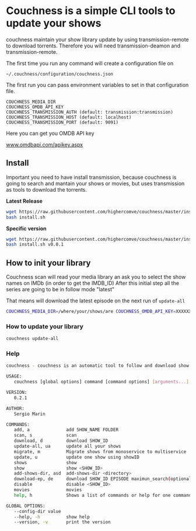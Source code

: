 Couchness is a simple CLI tools to update your shows
=====================================

couchness maintain your show library update by using transmission-remote to download torrents. Therefore you will need transmission-deamon and transmission-remote.

The first time you run any command will create a configuration file on

`~/.couchness/configuration/couchness.json`

The first run you can pass environment variables to set in that configuration file.

```
COUCHNESS_MEDIA_DIR
COUCHNESS_OMDB_API_KEY
COUCHNESS_TRANSMISSION_AUTH (default: transmission:transmission)
COUCHNESS_TRANSMISSION_HOST (default: localhost)
COUCHNESS_TRANSMISSION_PORT (default: 9091)
```
Here you can get you OMDB API key

www.omdbapi.com/apikey.aspx

## Install 

Important you need to have install transmission, because couchness is going to search and mantain your shows or movies, but uses transmission as tools to download the torrents.

**Latest Release**

```bash
wget https://raw.githubusercontent.com/highercomve/couchness/master/install.sh
bash install.sh 
```

**Specific version**

```bash
wget https://raw.githubusercontent.com/highercomve/couchness/master/install.sh
bash install.sh v0.0.1
```

## How to init your library

Couchness scan will read your media library an ask you to select the show names on IMDb (in order to get the IMDB_ID)
After this initial step all the series are going to be in follow mode "latest"

That means will download the latest episode on the next run of `update-all`

```bash
COUCHNESS_MEDIA_DIR=/where/your/shows/are COUCHNESS_OMDB_API_KEY=XXXXXXX couchness scan -i -r
```

### How to update your library

```bash
couchness update-all
```

### Help

```bash
couchness - couchness is an automatic tool to follow and download show using RSS or eztv

USAGE:
   couchness [global options] command [command options] [arguments...]

VERSION:
   0.2.1

AUTHOR:
   Sergio Marin

COMMANDS:
   add, a              add SHOW_NAME FOLDER
   scan, s             scan
   download, d         download SHOW_ID
   update-all, ua      update all your shows
   migrate, m          Migrate shows from monoservice to multiservice
   update, u           update one show using showID
   shows               show
   show                show <SHOW_ID>
   add-shows-dir, asd  add-shows-dir <directory>
   download-ep, de     download SHOW_ID EPISODE maximun_search(optional)
   disable             disable <SHOW_ID>
   movies              movies
   help, h             Shows a list of commands or help for one command

GLOBAL OPTIONS:
   --config-dir value  
   --help, -h          show help
   --version, -v       print the version
```
